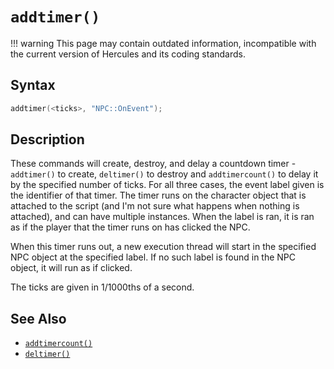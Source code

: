 # `addtimer()`

!!! warning
	This page may contain outdated information, incompatible with the current version of Hercules and its coding standards.

## Syntax

```c
addtimer(<ticks>, "NPC::OnEvent");
```

## Description

These commands will create, destroy, and delay a countdown timer - `addtimer()` to
create, `deltimer()` to destroy and `addtimercount()` to delay it by the specified
number of ticks. For all three cases, the event label given is the identifier of
that timer. The timer runs on the character object that is attached to the script (and I'm not sure what happens when nothing is attached), and can have multiple instances. When the label is ran, it is ran as if the player that the timer runs on has clicked the NPC.

When this timer runs out, a new execution thread will start in the specified NPC
object at the specified label. If no such label is found in the NPC object, it
will run as if clicked.

The ticks are given in 1/1000ths of a second.

## See Also

- [`addtimercount()`](addtimercount.md)
- [`deltimer()`](deltimer.md)

